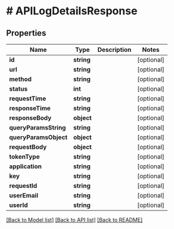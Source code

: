 # # APILogDetailsResponse

## Properties

Name | Type | Description | Notes
------------ | ------------- | ------------- | -------------
**id** | **string** |  | [optional]
**url** | **string** |  | [optional]
**method** | **string** |  | [optional]
**status** | **int** |  | [optional]
**requestTime** | **string** |  | [optional]
**responseTime** | **string** |  | [optional]
**responseBody** | **object** |  | [optional]
**queryParamsString** | **string** |  | [optional]
**queryParamsObject** | **object** |  | [optional]
**requestBody** | **object** |  | [optional]
**tokenType** | **string** |  | [optional]
**application** | **string** |  | [optional]
**key** | **string** |  | [optional]
**requestId** | **string** |  | [optional]
**userEmail** | **string** |  | [optional]
**userId** | **string** |  | [optional]

[[Back to Model list]](../../README.md#models) [[Back to API list]](../../README.md#endpoints) [[Back to README]](../../README.md)
